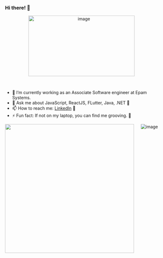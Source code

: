 ### Hi there! 👋
<p align="center">
<img height="200px" width="350px" src="https://i.imgur.com/0Ub8zlQ.gif" alt="image" />
</p>
&nbsp;

- 🔭 I’m currently working as an Associate Software engineer at Epam Systems.
- 💬 Ask me about JavaScript, ReactJS, FLutter, Java, .NET :ice_cream:
- 📫 How to reach me: [LinkedIn](https://www.linkedin.com/in/arpitav13/) :hatched_chick: 
- ⚡ Fun fact: If not on my laptop, you can find me grooving. 💃
&nbsp;
<p>
<img width="425px" align="left" src="https://github-readme-stats.vercel.app/api?username=ArpitaV13&theme=blue-green&show_icons=true">
<img align="right" src="https://github-readme-stats.vercel.app/api/top-langs/?username=ArpitaV13&layout=compact&theme=algolia" alt="image" />
</p>
